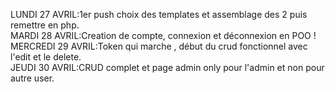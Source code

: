 LUNDI 27 AVRIL:1er push choix des templates et assemblage des 2 puis remettre en php.<br>
MARDI 28 AVRIL:Creation de compte, connexion et déconnexion en POO ! <br>
MERCREDI 29 AVRIL:Token qui marche , début du crud fonctionnel avec l'edit et le delete.<br>
JEUDI 30 AVRIL:CRUD complet et page admin only pour l'admin et non pour autre user.
